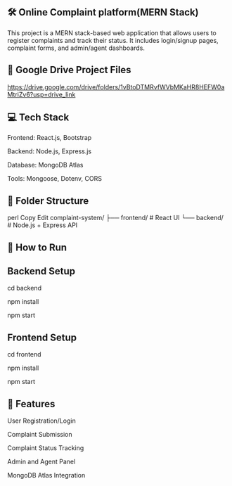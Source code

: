 🛠️ Online Complaint platform(MERN Stack)
--
This project is a MERN stack-based web application that allows users to register complaints and track their status. It includes login/signup pages, complaint forms, and admin/agent dashboards.

🔗 Google Drive Project Files
--
https://drive.google.com/drive/folders/1vBtoDTMRvfWVbMKaHR8HEFW0aMtriZv6?usp=drive_link

💻 Tech Stack
--
Frontend: React.js, Bootstrap

Backend: Node.js, Express.js

Database: MongoDB Atlas

Tools: Mongoose, Dotenv, CORS

📁 Folder Structure
--
perl
Copy
Edit
complaint-system/
├── frontend/     # React UI
└── backend/      # Node.js + Express API

🚀 How to Run
--
Backend Setup
--


cd backend

npm install

npm start

Frontend Setup
--


cd frontend

npm install

npm start


📌 Features
--
User Registration/Login

Complaint Submission

Complaint Status Tracking

Admin and Agent Panel

MongoDB Atlas Integration
